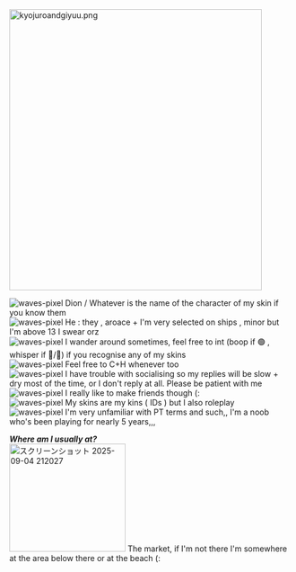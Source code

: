 <img width="450" height="500" alt="kyojuroandgiyuu.png" src="https://github.com/user-attachments/assets/3059fd36-aadf-4c58-8350-75025b937ffd" /> 

![waves-pixel](https://github.com/user-attachments/assets/6da5591d-8a28-43c2-bdb9-2941cc05ac16)  Dion / Whatever is the name of the character of my skin if you know them<br/>
![waves-pixel](https://github.com/user-attachments/assets/6da5591d-8a28-43c2-bdb9-2941cc05ac16) He : they , aroace + I'm very selected on ships , 
minor but I'm above 13 I swear orz<br/>
![waves-pixel](https://github.com/user-attachments/assets/6da5591d-8a28-43c2-bdb9-2941cc05ac16) I wander around sometimes, feel free to int (boop if 🟢 , whisper if 🌙/🔴)
 if you recognise any of my skins<br/>
![waves-pixel](https://github.com/user-attachments/assets/6da5591d-8a28-43c2-bdb9-2941cc05ac16) Feel free to C+H whenever too<br/>
![waves-pixel](https://github.com/user-attachments/assets/6da5591d-8a28-43c2-bdb9-2941cc05ac16) I have trouble with socialising so my replies will be slow + dry most of the time, 
or I don't reply at all. Please be patient with me<br/>
![waves-pixel](https://github.com/user-attachments/assets/6da5591d-8a28-43c2-bdb9-2941cc05ac16) I really like to make friends though (:<br/>
![waves-pixel](https://github.com/user-attachments/assets/6da5591d-8a28-43c2-bdb9-2941cc05ac16) My skins are my kins ( IDs ) but I also roleplay<br/>
![waves-pixel](https://github.com/user-attachments/assets/6da5591d-8a28-43c2-bdb9-2941cc05ac16) I'm very unfamiliar with PT terms and such,, I'm a noob 
who's been playing for nearly 5 years,,,<br/>

***Where am I usually at?***<br/>
<img width="207" height="192" alt="スクリーンショット 2025-09-04 212027" src="https://github.com/user-attachments/assets/33b0a065-6ad4-418b-91ba-0ced532a0296" />
The market, if I'm not there I'm somewhere at the area below there or at the beach (:
